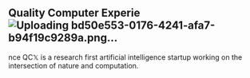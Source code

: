 
## Quality Computer Experie![Uploading bd50e553-0176-4241-afa7-b94f19c9289a.png…]()
nce
QC𝕏 is a research first artificial intelligence startup working on the intersection of nature and computation. 




